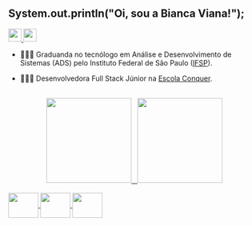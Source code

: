 <br>

<h2> System.out.println("Oi, sou a Bianca Viana!"); </h2> 


<div>
  <a href="https://www.linkedin.com/in/biancviana/" target="_blank"> <img height= "26" src= "https://img.shields.io/badge/biancviana-0077B5?style=for-the-badge&logo=linkedin&logoColor=white" /> </a>  
  <a href = "mailto:bvitoriaviana@gmail.com"> <img height= "26" src= "https://img.shields.io/badge/bvitoriaviana@gmail.com-D14836?style=for-the-badge&logo=gmail&logoColor=white" /> </a>  
</div>

<p> 
  
  * 👩🏽‍🎓 Graduanda no tecnólogo em Análise e Desenvolvimento de Sistemas (ADS) pelo Instituto Federal de São Paulo (<a href="https://portal.cmp.ifsp.edu.br">IFSP</a>).
  
  * 👩🏽‍💻 Desenvolvedora Full Stack Júnior na <a href="https://escolaconquer.com.br">Escola Conquer</a>. 
  
</p>

<br>

<div align="center">  
  <a href="https://github.com/biancviana">
  <img height="170em" src="https://github-readme-stats.vercel.app/api?username=biancviana&show_icons=true&theme=algolia&include_all_commits=true&count_private=true"/>
  &nbsp;
  <img height="170em" src="https://github-readme-stats.vercel.app/api/top-langs/?username=biancviana&layout=compact&langs_count=7&theme=algolia"/>    
</div>
  
 <div style="display: inline_block"><br>
  <img align="center" height="50" width="60" src="https://cdn.jsdelivr.net/gh/devicons/devicon/icons/java/java-original-wordmark.svg" />          
  <img align="center" height="50" width="60" src="https://cdn.jsdelivr.net/gh/devicons/devicon/icons/spring/spring-original-wordmark.svg" />   
  <img align="center" height="50" width="60" src="https://cdn.jsdelivr.net/gh/devicons/devicon/icons/mysql/mysql-original-wordmark.svg" />     
</div>
